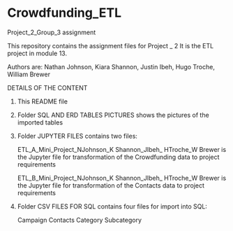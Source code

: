 # Crowdfunding_ETL
 Project_2_Group_3 assignment

This repository contains the assignment files for Project _ 2
It is the ETL project in module 13.

Authors are:
Nathan Johnson, Kiara Shannon, Justin Ibeh, Hugo Troche, William Brewer

DETAILS OF THE CONTENT

1. This README file

2. Folder SQL AND ERD TABLES PICTURES shows the pictures of the imported tables 

3. Folder JUPYTER FILES contains two files:

    ETL_A_Mini_Project_NJohnson_K Shannon_JIbeh_ HTroche_W Brewer is the Jupyter file for transformation of the Crowdfunding data to project requirements

    ETL_B_Mini_Project_NJohnson_K Shannon_JIbeh_ HTroche_W Brewer is the Jupyter file for transformation of the Contacts data to project requirements

4. Folder CSV FILES FOR SQL contains four files for import into SQL:

    Campaign
    Contacts
    Category
    Subcategory
